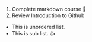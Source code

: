 1. Complete markdown course :tada:
2. Review Introduction to Github

* This is unordered list.
 * This is sub list. :+1:
